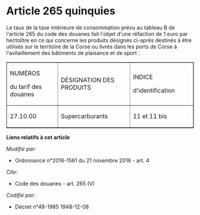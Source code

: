 # Article 265 quinquies

Le taux de la taxe intérieure de consommation prévu au tableau B de l'article 265 du code des douanes fait l'objet d'une
réfaction de 1 euro par hectolitre en ce qui concerne les produits désignés ci-après destinés à être utilisés sur le
territoire de la Corse ou livrés dans les ports de Corse à l'avitaillement des bâtiments de plaisance et de sport : 

<table align="center" cellpadding="0" width="605" cellspacing="0" border="1">
  <tbody>
    <tr>
      <td width="166">

NUMÉROS 

du tarif des douanes 

</td>
      <td width="237">

DÉSIGNATION DES PRODUITS 

</td>
      <td width="202">

INDICE 

d'identification 

</td>
    </tr>
    <tr>
      <td valign="top" width="166">

27.10.00 

</td>
      <td valign="top" width="237">

Supercarburants 

</td>
      <td valign="top" width="202">

11 et 11 bis

</td>
    </tr>
  </tbody>
</table>

**Liens relatifs à cet article**

_Modifié par_:

  - Ordonnance n°2016-1561 du 21 novembre 2016 - art. 4

_Cite_:

  - Code des douanes - art. 265 (V)

_Codifié par_:

  - Décret n°48-1985 1948-12-08
